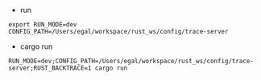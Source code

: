 - run

```shell
export RUN_MODE=dev CONFIG_PATH=/Users/egal/workspace/rust_ws/config/trace-server
```

- cargo run

```shell
RUN_MODE=dev;CONFIG_PATH=/Users/egal/workspace/rust_ws/config/trace-server;RUST_BACKTRACE=1 cargo run
```